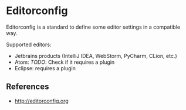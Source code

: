 # Editorconfig

Editorconfig is a standard to define some editor settings in a compatible way.

Supported editors:

- Jetbrains products (IntelliJ IDEA, WebStorm, PyCharm, CLion, etc.)
- Atom: _TODO_: Check if it requires a plugin
- Eclipse: requires a plugin

## References

- http://editorconfig.org
